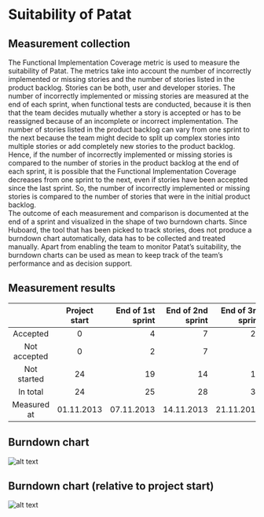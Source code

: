 # Suitability of Patat

## Measurement collection

The  Functional Implementation Coverage metric is used to measure the suitability of Patat.  The metrics take into account the number of incorrectly implemented or missing  stories and the number of stories listed in the product backlog.  Stories can be both, user and developer stories. The number of incorrectly implemented or missing stories are  measured at the end of each sprint, when functional tests are conducted, because it is then that the team decides mutually whether a story is accepted or has to be reassigned because of an incomplete or incorrect implementation. The number of stories listed in the product backlog can vary from one sprint to the next because the team might decide to split up complex stories into multiple stories or add completely new stories to the product backlog.  Hence, if the number of incorrectly implemented or missing stories is compared to the number of stories in the product backlog at the end of each sprint, it is possible that the Functional Implementation Coverage decreases from one sprint to the next, even if stories have been accepted since the last sprint. So, the number of incorrectly implemented or missing stories is compared to the number of stories that were in the initial product backlog.  
The outcome of each measurement and comparison is documented at the end of a sprint and visualized in the shape of two burndown charts. Since Huboard, the tool that has been picked to track stories, does not produce a burndown chart automatically, data has to be collected and treated manually. Apart from enabling the team to monitor Patat’s suitability, the burndown charts can be used as mean to keep track of the team’s performance and as decision support. 

## Measurement results

| 				    | Project start   | End of 1st sprint | End of 2nd sprint | End of 3rd sprint | End of 4th sprint
| :---------------: | :-------------: | ----------------: | ----------------: | ----------------: | ----------------:
| Accepted          | 0               | 4                 | 7                 | 20	              | 33
| Not accepted      | 0               | 2                 | 7                 | 2                 | 2
| Not started       | 24              | 19                | 14                | 13                | 9
| In total          | 24              | 25                | 28                | 35                | 44
| Measured at       | 01.11.2013      | 07.11.2013        | 14.11.2013        | 21.11.2013        | 28.11.2013

## Burndown chart

![alt text](https://raw.github.com/SEP007/resources/master/quality-metrics/suitability/resources/131128-burndown_chart1.png)

## Burndown chart (relative to project start)

![alt text](https://raw.github.com/SEP007/resources/master/quality-metrics/suitability/resources/131128-burndown_chart2.png)
